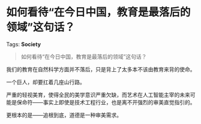# 如何看待“在今日中国，教育是最落后的领域”这句话？

Tags: **Society**

> 如何看待“在今日中国，教育是最落后的领域”这句话？

我们的教育在自然科学方面并不落后，只是背上了太多本不该由教育来背的使命。

一个巨人，却要扛着几座山行路。

严重的轻视美育，使得全民的美学意识严重欠缺，而艺术在人工智能主宰的未来可能是保命符——事实上即使是技术工程行业，也是离不开强烈的审美直觉指引的。

更根本的是——追根到底，道德是一种审美需求。



